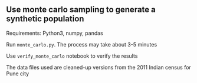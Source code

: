 ## Use monte carlo sampling to generate a synthetic population

Requirements: Python3, numpy, pandas

Run `monte_carlo.py`. The process may take about 3-5 minutes

Use `verify_monte_carlo` notebook to verify the results 

The data files used are cleaned-up versions from the 2011 Indian census for Pune city 
